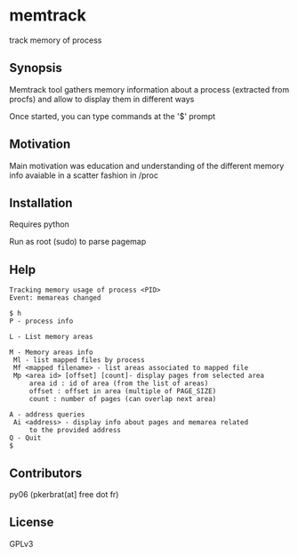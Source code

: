 # memtrack
track memory of process

## Synopsis

Memtrack tool gathers memory information about a process (extracted from procfs) and allow
to display them in different ways

Once started, you can type commands at the '$' prompt

## Motivation

Main motivation was education and understanding of the different memory info
avaiable in a scatter fashion in /proc

## Installation

Requires python

Run as root (sudo) to parse pagemap

## Help
```
Tracking memory usage of process <PID> 
Event: memareas changed

$ h
P - process info

L - List memory areas

M - Memory areas info
 Ml - list mapped files by process
 Mf <mapped filename> - list areas associated to mapped file
 Mp <area id> [offset] [count]- display pages from selected area
     area id : id of area (from the list of areas)
     offset : offset in area (multiple of PAGE_SIZE)
     count : number of pages (can overlap next area)

A - address queries
 Ai <address> - display info about pages and memarea related
     to the provided address
Q - Quit
$
```

## Contributors

py06 (pkerbrat(at] free dot fr)

## License

GPLv3
